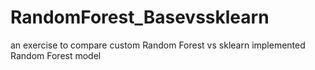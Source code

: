 # RandomForest_Basevssklearn
an exercise to compare custom Random Forest vs sklearn implemented Random Forest model

